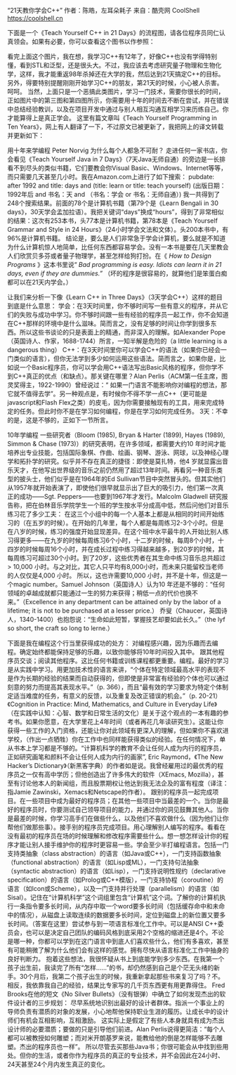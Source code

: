 “21天教你学会C++”
作者：陈皓，左耳朵耗子
来自：酷壳网 CoolShell https://coolshell.cn

下面是一个《Teach Yourself C++ in 21 Days》的流程图，请各位程序员同仁认真领会。如果有必要，你可以查看这个图书以作参照：

看完上面这个图片，我在想，我学习C++有12年了，好像C++也没有学得特别懂，看到STL和泛型，还是很头大。不过，我应该去考虑研究量子物理和生物化学，这样，我才能重返98年杀掉还在大学的我，然后达到21天搞定C++的目标。另外，得要特别提醒刚刚开始学习C++的朋友，第21天的时候，小心被人杀害。呵呵。
当然，上面只是一个恶搞此类图片，学习一门技术，需要你很长的时间，正如图片中的第三图和第四图所示，你需要用十年的时间去不断在尝试，并在错误中总结经验教训，以及在项目开发中通过与别人相互沟通互相学习来历练自己。你才能算得上是真正学会。
这里有篇文章叫《Teach Yourself Programming in Ten Years》，网上有人翻译了一下，不过原文已被更新了，我把网上的译文转载并更新如下：

用十年来学编程 Peter Norvig
为什么每个人都急不可耐？
走进任何一家书店，你会看见《Teach Yourself Java in 7 Days》（7天Java无师自通）的旁边是一长排看不到尽头的类似书籍，它们要教会你Visual Basic、Windows、Internet等等，而只需要几天甚至几小时。我在Amazon.com上进行了如下搜索：
pubdate: after 1992 and title: days and (title: learn or title: teach yourself)
(出版日期：1992年后 and 书名：天 and （书名：学会 or 书名：无师自通）)
我一共得到了248个搜索结果。前面的78个是计算机书籍（第79个是《Learn Bengali in 30 days》，30天学会孟加拉语）。我把关键词“days”换成“hours”，得到了非常相似的结果：这次有253本书，头77本是计算机书籍，第78本是《Teach Yourself Grammar and Style in 24 Hours》（24小时学会文法和文体）。头200本书中，有96%是计算机书籍。
结论是，要么是人们非常急于学会计算机，要么就是不知道为什么计算机惊人地简单，比任何东西都容易学会。没有一本书是要在几天里教会人们欣赏贝多芬或者量子物理学，甚至怎样给狗打扮。在《 _How to Design Programs_ 》这本书里说“ _Bad programming is easy. Idiots can learn it in 21 days, even if they are dummies.”_ （坏的程序是很容易的，就算他们是笨蛋白痴都可以在21天内学会。）

让我们来分析一下像《Learn C++ in Three Days》（3天学会C++）这样的题目到底是什么意思：
学会：在3天时间里，你不够时间写一些有意义的程序，并从它们的失败与成功中学习。你不够时间跟一些有经验的程序员一起工作，你不会知道在C++那样的环境中是什么滋味。简而言之，没有足够的时间让你学到很多东西。所以这些书谈论的只是表面上的精通，而非深入的理解。如Alexander Pope（英国诗人、作家，1688-1744）所言，一知半解是危险的（a little learning is a dangerous thing）
C++：在3天时间里你可以学会C++的语法（如果你已经会一门类似的语言），但你无法学到多少如何运用这些语法。简而言之，如果你是，比如说一个Basic程序员，你可以学会用C++语法写出Basic风格的程序，但你学不到C++真正的优点（和缺点）。那关键在哪里？Alan Perlis（ACM第一任主席，图灵奖得主，1922-1990）曾经说过：“ 如果一门语言不能影响你对编程的想法，那它就不值得去学”。另一种观点是，有时候你不得不学一点C++（更可能是javascript和Flash Flex之类）的皮毛，因为你需要接触现有的工具，用来完成特定的任务。但此时你不是在学习如何编程，你是在学习如何完成任务。
3天：不幸的是，这是不够的，正如下一节所言。

10年学编程
一些研究者（Bloom (1985), Bryan & Harter (1899), Hayes (1989), Simmon & Chase (1973)）的研究表明，在许多领域，都需要大约10 年时间才能培养出专业技能，包括国际象棋、作曲、绘画、钢琴、游泳、网球，以及神经心理学和拓扑学的研究。似乎并不存在真正的捷径：即使是莫扎特，他4 岁就显露出音乐天才，在他写出世界级的音乐之前仍然用了超过13年时间。再看另一种音乐类型的披头士，他们似乎是在1964年的Ed Sullivan节目中突然冒头的。但其实他们从1957年就开始表演了，即使他们很早就显示出了巨大的吸引力，他们第一次真正的成功——Sgt. Peppers——也要到1967年才发行。Malcolm Gladwell 研究报告称，把在伯林音乐学院学生一个班的学生按水平分成高中低，然后问他们对音乐练习花了多少工夫：
在这三个小组中的每一个人基本上都是从相同的时间开始练习的（在五岁的时候）。在开始的几年里，每个人都是每周练习2-3个小时。但是在八岁的时候，练习的强度开始显现差异。在这个班中水平最牛的人开始比别人练习得更多——在九岁的时候每周练习6个小时，十二岁的时候，每周8个小时，十四岁的时候每周16个小时，并在成长过程中练习得越来越多，到20岁的时候，其每周练习可超过30个小时。到了20岁，这些优秀者在其生命中练习音乐总共超过 > 10,000 小时。与之对比，其它人只平均有8,000小时，而未来只能留校当老师的人仅仅是4,000 小时。
所以，这也许需要10,000 小时，并不是十年，但这是一个magic number。Samuel Johnson（英国诗人）认为10 年还是不够的：“任何领域的卓越成就都只能通过一生的努力来获得；稍低一点的代价也换不来。”（Excellence in any department can be attained only by the labor of a lifetime; it is not to be purchased at a lesser price.） 乔叟（Chaucer，英国诗人，1340-1400）也抱怨说：“生命如此短暂，掌握技艺却要如此长久。”（the lyf so short, the craft so long to lerne.）

下面是我在编程这个行当里获得成功的处方：
对编程感兴趣，因为乐趣而去编程。确定始终都能保持足够的乐趣，以致你能够将10年时间投入其中。 跟其他程序员交谈；阅读其他程序。这比任何书籍或训练课程都更重要。编程。最好的学习是从实践中学习。用更加技术性的语言来讲，“个体在特定领域最高水平的表现不是作为长期的经验的结果而自动获得的，但即使是非常富有经验的个体也可以通过刻意的努力而提高其表现水平。”（p. 366），而且“最有效的学习要求为特定个体制定适当难度的任务，有意义的反馈，以及重复及改正错误的机会。”（p. 20-21）《Cognition in Practice: Mind, Mathematics, and Culture in Everyday Life》（在实践中认知：心智、数学和日常生活的文化）是关于这个观点的一本有趣的参考书。如果你愿意，在大学里花上4年时间（或者再花几年读研究生）。这能让你获得一些工作的入门资格，还能让你对此领域有更深入的理解，但如果你不喜欢进学校，（作出一点牺牲）你在工作中也同样能获得类似的经验。在任何情况下，单从书本上学习都是不够的。“计算机科学的教育不会让任何人成为内行的程序员，正如研究画笔和颜料不会让任何人成为内行的画家”, Eric Raymond，《The New Hacker’s Dictionary》（新黑客字典）的作者如是说。我曾经雇用过的最优秀的程序员之一仅有高中学历；但他创造出了许多伟大的软件（XEmacs, Mozilla），甚至有讨论他本人的新闻组，而且股票期权让他达到我无法企及的富有程度（译注：指Jamie Zawinski，Xemacs和Netscape的作者）。
跟别的程序员一起完成项目。在一些项目中成为最好的程序员；在其他一些项目中当最差的一个。当你是最好的程序员时，你要测试自己领导项目的能力，并通过你的洞见鼓舞其他人。当你是最差的时候，你学习高手们在做些什么，以及他们不喜欢做什么（因为他们让你帮他们做那些事）。接手别的程序员完成项目。用心理解别人编写的程序。看看在没有最初的程序员在场的时候理解和修改程序需要些什么。想一想怎样设计你的程序才能让别人接手维护你的程序时更容易一些。学会至少半打编程语言。包括一门支持类抽象（class abstraction）的语言（如Java或C++），一门支持函数抽象（functional abstraction）的语言（如Lisp或ML），一门支持句法抽象（syntactic abstraction）的语言（如Lisp），一门支持说明性规约（declarative specification）的语言（如Prolog或C++模版），一门支持协程（coroutine）的语言（如Icon或Scheme），以及一门支持并行处理（parallelism）的语言（如Sisal）。记住在“计算机科学”这个词组里包含“计算机”这个词。了解你的计算机执行一条指令要多长时间，从内存中取一个word要多长时间（包括缓存命中和未命中的情况），从磁盘上读取连续的数据要多长时间，定位到磁盘上的新位置又要多长时间。（答案在这里）尝试参与到一项语言标准化工作中。可以是ANSI C++委员会，也可以是决定自己团队的编码风格到底采用2个空格的缩进还是4个。不论是哪一种，你都可以学到在这门语言中到底人们喜欢些什么，他们有多喜欢，甚至有可能稍微了解为什么他们会有这样的感觉。拥有尽快从语言标准化工作中抽身的良好判断力。
抱着这些想法，我很怀疑从书上到底能学到多少东西。在我第一个孩子出生前，我读完了所有“怎样……”的书，却仍然感到自己是个茫无头绪的新手。30个月后，我第二个孩子出生的时候，我重新拿起那些书来复习了吗？不。相反，我依靠我自己的经验，结果比专家写的几千页东西更有用更靠得住。
Fred Brooks在他的短文《No Silver Bullets》（没有银弹）中确立了如何发现杰出的软件设计者的三步规划：
尽早系统地识别出最好的设计者群体。指派一个事业上的导师负责有潜质的对象的发展，小心地帮他保持职业生涯的履历。让成长中的设计师们有机会互相影响，互相激励。
这实际上是假定了有些人本身就具有成为杰出设计师的必要潜质；要做的只是引导他们前进。Alan Perlis说得更简洁：“每个人都可以被教授如何雕塑；而对米开朗基罗来说，能教给他的倒是怎样能够不去雕塑。杰出的程序员也一样”。
所以尽管去买那些Java书；你很可能会从中找到些用处。但你的生活，或者你作为程序员的真正的专业技术，并不会因此在24小时、24天甚至24个月内发生真正的变化。